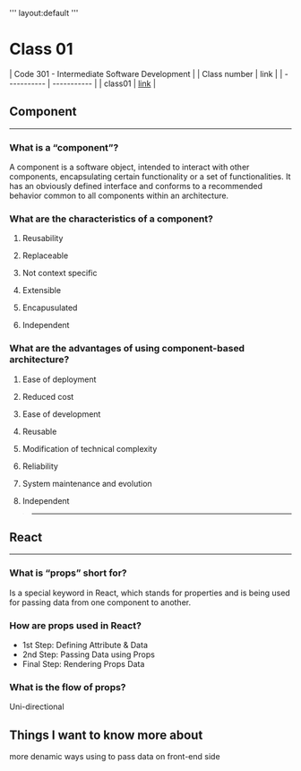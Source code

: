 '''
layout:default
'''


# Class 01
|  Code 301 - Intermediate Software Development |
| Class number  | link |
| ----------- | ----------- |
| class01      | 	[link](https://github.com/ihababbas/reading-note/blob/main/class1.md) |




## Component
---
### What is a “component”?
   A component is a software object, intended to interact with other components, encapsulating certain functionality or a set of functionalities. It has an obviously defined interface and conforms to a recommended behavior common to all components within an architecture.

### What are the characteristics of a component?

1. Reusability

2. Replaceable

3. Not context specific

4. Extensible

5. Encapusulated

6. Independent

### What are the advantages of using component-based architecture?
1. Ease of deployment

2. Reduced cost

3. Ease of development

4. Reusable

5. Modification of technical complexity

6. Reliability

7. System maintenance and evolution

8. Independent

>---

## React
---
### What is “props” short for?

 Is a special keyword in React, which stands for properties and is being used for passing data from one component to another.

### How are props used in React?

* 1st Step: Defining Attribute & Data
* 2nd Step: Passing Data using Props
* Final Step: Rendering Props Data

### What is the flow of props?

Uni-directional


## Things I want to know more about

more denamic ways using to pass data on front-end side



